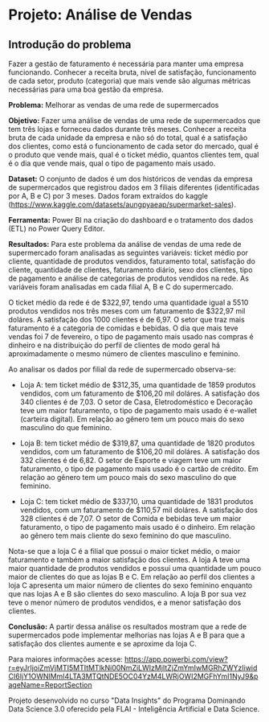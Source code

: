 # Projeto: Análise de Vendas 

## Introdução do problema
Fazer a gestão de faturamento é necessária para manter uma empresa funcionando. Conhecer a receita bruta, nível de satisfação, funcionamento de cada setor, produto (categoria) que mais vende são algumas métricas necessárias para uma boa gestão da empresa.

**Problema:** Melhorar as vendas de uma rede de supermercados

**Objetivo:** Fazer uma análise de vendas de uma rede de supermercados que tem três lojas e forneceu dados durante três meses. Conhecer a receita bruta de cada unidade da empresa e não só do total, qual é a satisfação dos clientes, como está o funcionamento de cada setor do mercado, qual é o produto que vende mais, qual é o ticket médio, quantos clientes tem, qual é o dia que vende mais, qual o tipo de pagamento mais usado.

**Dataset:** O conjunto de dados é um dos históricos de vendas da empresa de supermercados que registrou dados em 3 filiais diferentes (identificadas por A, B e C) por 3 meses. Dados foram extraídos do kaggle (https://www.kaggle.com/datasets/aungpyaeap/supermarket-sales).

**Ferramenta:** Power BI na criação do dashboard e o tratamento dos dados (ETL) no Power Query Editor.

**Resultados:** Para este problema da análise de vendas de uma rede de supermercado foram analisadas as seguintes variáveis: ticket médio por cliente, quantidade de produtos vendidos, faturamento total, satisfação do cliente, quantidade de clientes, faturamento diário, sexo dos clientes, tipo de pagamento e análise de categorias de produtos vendidos na rede. As variáveis foram analisadas em cada filial A, B e C do supermercado.

O ticket médio da rede é de $322,97, tendo uma quantidade igual a 5510 produtos vendidos nos três meses com um faturamento de $322,97 mil doláres. A satisfação dos 1000 clientes é de 6,97. O setor que traz mais faturamento é a categoria de comidas e bebidas. O dia que mais teve vendas foi 7 de fevereiro, o tipo de pagamento mais usado nas compras é dinheiro e na distribuição do perfil de clientes de modo geral há aproximadamente o mesmo número de clientes masculino e feminino.

Ao analisar os dados por filial da rede de supermercado observa-se:

- Loja A: tem ticket médio de $312,35, uma quantidade de 1859 produtos vendidos, com um faturamento de $106,20 mil doláres. A satisfação dos 340 clientes é de 7,03. O setor de Casa, Eletrodoméstico e Decoração teve um maior faturamento, o tipo de pagamento mais usado é e-wallet (carteira digital). Em relação ao gênero tem um pouco mais do sexo masculino do que feminino.

- Loja B: tem ticket médio de $319,87, uma quantidade de 1820 produtos vendidos, com um faturamento de $106,20 mil doláres. A satisfação dos 332 clientes é de 6,82. O setor de Esporte e viagem teve um maior faturamento, o tipo de pagamento mais usado é o cartão de crédito. Em relação ao gênero tem um pouco mais do sexo masculino do que feminino.

- Loja C: tem ticket médio de $337,10, uma quantidade de 1831 produtos vendidos, com um faturamento de $110,57 mil doláres. A satisfação dos 328 clientes é de 7,07. O setor de Comida e bebidas teve um maior faturamento, o tipo de pagamento mais usado é o dinheiro. Em relação ao gênero tem mais cliente do sexo feminino do que masculino.

Nota-se que a loja C é a filial que possui o maior ticket médio, o maior faturamento e também a maior satisfação dos clientes. A loja A teve uma maior quantidade de produtos vendidos e possui uma quantidade um pouco maior de clientes do que as lojas B e C. Em relação ao perfil dos clientes a loja C apresenta um maior número de clientes do sexo feminino enquanto que nas lojas A e B são clientes do sexo masculino. A loja B por sua vez teve o menor número de produtos vendidos, e a menor satisfação dos clientes.

**Conclusão:** A partir dessa análise os resultados mostram que a rede de supermercados pode implementar melhorias nas lojas A e B para que a satisfação dos clientes aumente e se aproxime da loja C.

Para maiores informações acesse: https://app.powerbi.com/view?r=eyJrIjoiZmVjMTI5MTItMTlkNi00NmZiLWIzMjItZjZmYmIwMGRhZWYzIiwidCI6IjY1OWNlMmI4LTA3MTQtNDE5OC04YzM4LWRjOWI2MGFhYmI1NyJ9&pageName=ReportSection

Projeto desenvolvido no curso "Data Insights" do Programa Dominando Data Science 3.0 oferecido pela FLAI - Inteligência Artificial e Data Science. 

